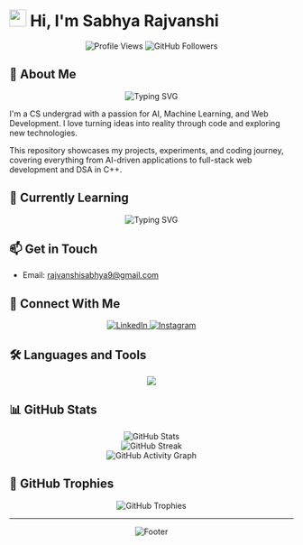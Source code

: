 # <img src="https://raw.githubusercontent.com/MartinHeinz/MartinHeinz/master/wave.gif" width="30px"> Hi, I'm Sabhya Rajvanshi

<div align="center">
  
  ![Profile Views](https://komarev.com/ghpvc/?username=sabhyarajvanshi&color=blueviolet&style=for-the-badge)
  ![GitHub Followers](https://img.shields.io/github/followers/sabhyarajvanshi?style=for-the-badge&label=Followers&color=blueviolet)
  
</div>

## 🚀 About Me

<div align="center">
  <img src="https://readme-typing-svg.herokuapp.com?font=Fira+Code&pause=1000&color=blueviolet&center=true&vCenter=true&width=435&lines=Passionate+Learner;Web+Developer;Machine+Learning+Enthusiast" alt="Typing SVG" />
</div>

I'm a CS undergrad with a passion for AI, Machine Learning, and Web Development. I love turning ideas into reality through code and exploring new technologies.

This repository showcases my projects, experiments, and coding journey, covering everything from AI-driven applications to full-stack web development and DSA in C++.

## 🌱 Currently Learning
<div align="center">
  <img src="https://readme-typing-svg.herokuapp.com?font=Fira+Code&pause=1000&color=blueviolet&center=true&vCenter=true&width=435&lines=Web+Development;Machine+Learning+Development" alt="Typing SVG" />
</div>

## 📫 Get in Touch
- Email: [rajvanshisabhya9@gmail.com](mailto:rajvanshisabhya9@gmail.com)

## 🤝 Connect With Me

<div align="center">
  <a href="https://www.linkedin.com/in/sabhya-rajvanshi-09129328b" target="_blank">
    <img src="https://img.shields.io/badge/LinkedIn-0077B5?style=for-the-badge&logo=linkedin&logoColor=white" alt="LinkedIn"/>
  </a>
  <a href="https://www.instagram.com/sabhyarajvanshi/" target="_blank">
    <img src="https://img.shields.io/badge/Instagram-E4405F?style=for-the-badge&logo=instagram&logoColor=white" alt="Instagram"/>
  </a>
</div>

## 🛠️ Languages and Tools

<div align="center">
  <img src="https://skillicons.dev/icons?i=html,css,java,python,c++,numpy,pandas,streamlit,scikit-learn,mysql,mongodb" />
</div>

## 📊 GitHub Stats

<div align="center">
  <img src="https://github-readme-stats.vercel.app/api?username=sabhyarajvanshi&show_icons=true&theme=radical" alt="GitHub Stats"/>
</div>

<div align="center">
  <img src="https://github-readme-streak-stats.herokuapp.com/?user=sabhyarajvanshi&theme=radical" alt="GitHub Streak"/>
</div>

<div align="center">
  <img src="https://github-readme-activity-graph.vercel.app/graph?username=sabhyarajvanshi&theme=radical&hide_border=true" alt="GitHub Activity Graph"/>
</div>

## 🎯 GitHub Trophies

<div align="center">
  <img src="https://github-profile-trophy.vercel.app/?username=sabhyarajvanshi&theme=radical&no-frame=true&no-bg=true&margin-w=4" alt="GitHub Trophies"/>
</div>

---

<div align="center">
  <img src="https://capsule-render.vercel.app/api?type=waving&color=blueviolet&height=100&section=footer" alt="Footer"/>
</div>
